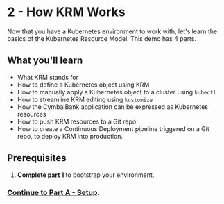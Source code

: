 # 2 - How KRM Works 

Now that you have a Kubernetes environment to work with, let's learn the basics of the Kubernetes Resource Model. This demo has 4 parts.

## What you'll learn  

- What KRM stands for 
- How to define a Kubernetes object using KRM 
- How to manually apply a Kubernetes object to a cluster using `kubectl` 
- How to streamline KRM editing using `kustomize` 
- How the CymbalBank application can be expressed as Kubernetes resources 
- How to push KRM resources to a Git repo 
- How to create a Continuous Deployment pipeline triggered on a Git repo, to deploy KRM into production. 

## Prerequisites 

1. **Complete [part 1](/1-setup)** to bootstrap your environment. 


###  **[Continue to Part A - Setup](partA-setup.md)**. 


